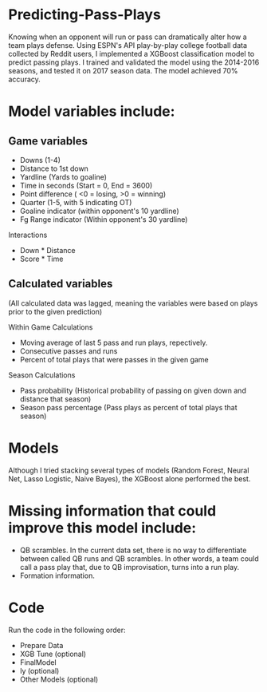 # Predicting-Pass-Plays
Knowing when an opponent will run or pass can dramatically alter how a team plays defense. Using ESPN's API play-by-play college football data collected by Reddit users, I implemented a XGBoost classification model to predict passing plays. I trained and validated the model using the 2014-2016 seasons, and tested it on 2017 season data. The model achieved 70% accuracy. 

# Model variables include:

## Game variables
- Downs (1-4)
- Distance to 1st down
- Yardline (Yards to goaline)
- Time in seconds (Start = 0, End = 3600)
- Point difference ( <0 = losing, >0 = winning)
- Quarter (1-5, with 5 indicating OT)
- Goaline indicator (within opponent's 10 yardline)
- Fg Range indicator (Within opponent's 30 yardline)

Interactions
- Down * Distance
- Score * Time

## Calculated variables 
(All calculated data was lagged, meaning the variables were based on plays prior to the given prediction) 

Within Game Calculations
- Moving average of last 5 pass and run plays, repectively. 
- Consecutive passes and runs
- Percent of total plays that were passes in the given game

Season Calculations
- Pass probability (Historical probability of passing on given down and distance that season)
- Season pass percentage (Pass plays as percent of total plays that season)

# Models
Although I tried stacking several types of models (Random Forest, Neural Net, Lasso Logistic, Naive Bayes), the XGBoost alone performed the best. 

# Missing information that could improve this model include:
- QB scrambles. In the current data set, there is no way to differentiate between called QB runs and QB scrambles. In other words, a team could call a pass play that, due to QB improvisation, turns into a run play.  
- Formation information.

# Code 
Run the code in the following order:
- Prepare Data
- XGB Tune (optional)
- FinalModel
- ly (optional)
- Other Models (optional)

